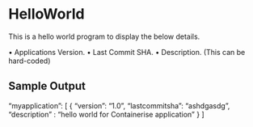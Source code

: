 # HelloWorld
This is a hello world program to display the below details.

• Applications Version.
• Last Commit SHA.
• Description. (This can be hard-coded)


Sample Output
-------------
“myapplication”: [
{
“version”: “1.0”,
“lastcommitsha”: “ashdgasdg”,
“description” : “hello world for Containerise application”
}
]

